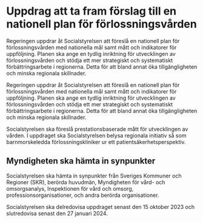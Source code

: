 # Uppdrag att ta fram förslag till en nationell plan för förlossningsvården

Regeringen uppdrar åt Socialstyrelsen att föreslå en nationell plan för förlossningsvården med nationella mål samt mått och indikatorer för uppföljning. Planen ska ange en tydlig inriktning för utvecklingen av förlossningsvården och stödja ett mer strategiskt och systematiskt förbättringsarbete i regionerna. Detta för att bland annat öka tillgängligheten och minska regionala skillnader.

Regeringen uppdrar åt Socialstyrelsen att föreslå en nationell plan för förlossningsvården med nationella mål samt mått och indikatorer för uppföljning. Planen ska ange en tydlig inriktning för utvecklingen av förlossningsvården och stödja ett mer strategiskt och systematiskt förbättringsarbete i regionerna. Detta för att bland annat öka tillgängligheten och minska regionala skillnader.

Socialstyrelsen ska föreslå prestationsbaserade mått för utvecklingen av vården. I uppdraget ska Socialstyrelsen belysa regionala initiativ så som barnmorskeledda förlossningskliniker ur ett patientsäkerhetsperspektiv.

## Myndigheten ska hämta in synpunkter

Socialstyrelsen ska hämta in synpunkter från Sveriges Kommuner och Regioner (SKR), berörda huvudmän, Myndigheten för vård- och omsorgsanalys, Inspektionen för vård och omsorg, professionsorganisationer, och andra berörda organisationer.

Socialstyrelsen ska delredovisa uppdraget senast den 15 oktober 2023 och slutredovisa senast den 27 januari 2024.
